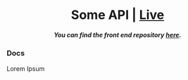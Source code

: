 <h1 align="center">Some API | <a href="#">Live</a></h1>

<h5 align="center">
You can find the front end repository <a href="#">here</a>.
</h5>

### Docs

Lorem Ipsum
